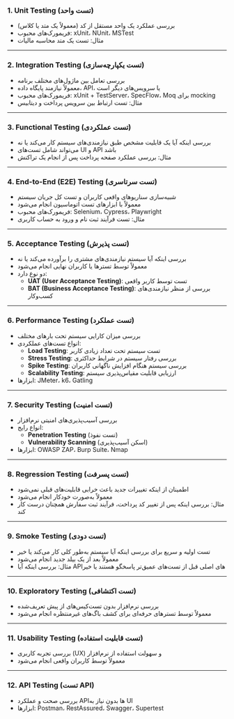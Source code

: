 ### **1. Unit Testing (تست واحد)**
- بررسی عملکرد یک واحد مستقل از کد (معمولاً یک متد یا کلاس)
- فریمورک‌های محبوب: xUnit، NUnit، MSTest
- مثال: تست یک متد محاسبه مالیات

---

### **2. Integration Testing (تست یکپارچه‌سازی)**
- بررسی تعامل بین ماژول‌های مختلف برنامه
- معمولاً نیازمند پایگاه داده، API، یا سرویس‌های دیگر است
- فریمورک‌های محبوب: xUnit + TestServer، SpecFlow، Moq برای mocking
- مثال: تست ارتباط بین سرویس پرداخت و دیتابیس

---

### **3. Functional Testing (تست عملکردی)**
- بررسی اینکه آیا یک قابلیت مشخص طبق نیازمندی‌های سیستم کار می‌کند یا نه
- می‌تواند شامل تست‌های UI و API باشد
- مثال: بررسی عملکرد صفحه پرداخت پس از انجام یک تراکنش

---

### **4. End-to-End (E2E) Testing (تست سرتاسری)**
- شبیه‌سازی سناریوهای واقعی کاربران و تست کل جریان سیستم
- معمولاً با ابزارهای تست اتوماسیون انجام می‌شود
- فریمورک‌های محبوب: Selenium، Cypress، Playwright
- مثال: تست فرآیند ثبت نام و ورود به حساب کاربری

---

### **5. Acceptance Testing (تست پذیرش)**
- بررسی اینکه آیا سیستم نیازمندی‌های مشتری را برآورده می‌کند یا نه
- معمولاً توسط تسترها یا کاربران نهایی انجام می‌شود
- دو نوع دارد:
  - **UAT (User Acceptance Testing)**: تست توسط کاربر واقعی
  - **BAT (Business Acceptance Testing)**: بررسی از منظر نیازمندی‌های کسب‌وکار

---

### **6. Performance Testing (تست عملکرد)**
- بررسی میزان کارایی سیستم تحت بارهای مختلف
- انواع تست‌های عملکردی:
  - **Load Testing**: تست سیستم تحت تعداد زیادی کاربر
  - **Stress Testing**: بررسی رفتار سیستم در شرایط حداکثری
  - **Spike Testing**: بررسی سیستم هنگام افزایش ناگهانی کاربران
  - **Scalability Testing**: ارزیابی قابلیت مقیاس‌پذیری سیستم
- ابزارها: JMeter، k6، Gatling

---

### **7. Security Testing (تست امنیت)**
- بررسی آسیب‌پذیری‌های امنیتی نرم‌افزار
- انواع رایج:
  - **Penetration Testing** (تست نفوذ)
  - **Vulnerability Scanning** (اسکن آسیب‌پذیری)
- ابزارها: OWASP ZAP، Burp Suite، Nmap

---

### **8. Regression Testing (تست پسرفت)**
- اطمینان از اینکه تغییرات جدید باعث خرابی قابلیت‌های قبلی نمی‌شود
- معمولاً به‌صورت خودکار انجام می‌شود
- مثال: بررسی اینکه پس از تغییر کد پرداخت، فرآیند ثبت سفارش همچنان درست کار کند

---

### **9. Smoke Testing (تست دودی)**
- تست اولیه و سریع برای بررسی اینکه آیا سیستم به‌طور کلی کار می‌کند یا خیر
- معمولاً بعد از یک بیلد جدید انجام می‌شود
- مثال: بررسی اینکه آیا APIهای اصلی قبل از تست‌های عمیق‌تر پاسخگو هستند یا خیر

---

### **10. Exploratory Testing (تست اکتشافی)**
- بررسی نرم‌افزار بدون تست‌کیس‌های از پیش تعریف‌شده
- معمولاً توسط تسترهای حرفه‌ای برای کشف باگ‌های غیرمنتظره انجام می‌شود

---

### **11. Usability Testing (تست قابلیت استفاده)**
- بررسی تجربه کاربری (UX) و سهولت استفاده از نرم‌افزار
- معمولاً توسط کاربران واقعی انجام می‌شود

---

### **12. API Testing (تست API)**
- بررسی صحت و عملکرد APIها بدون نیاز به UI
- ابزارها: Postman، RestAssured، Swagger، Supertest
